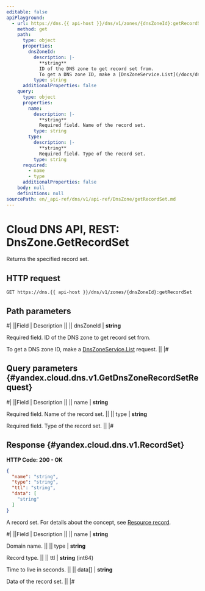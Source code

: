 ```yaml
---
editable: false
apiPlayground:
  - url: https://dns.{{ api-host }}/dns/v1/zones/{dnsZoneId}:getRecordSet
    method: get
    path:
      type: object
      properties:
        dnsZoneId:
          description: |-
            **string**
            ID of the DNS zone to get record set from.
            To get a DNS zone ID, make a [DnsZoneService.List](/docs/dns/api-ref/DnsZone/list#List) request.
          type: string
      additionalProperties: false
    query:
      type: object
      properties:
        name:
          description: |-
            **string**
            Required field. Name of the record set.
          type: string
        type:
          description: |-
            **string**
            Required field. Type of the record set.
          type: string
      required:
        - name
        - type
      additionalProperties: false
    body: null
    definitions: null
sourcePath: en/_api-ref/dns/v1/api-ref/DnsZone/getRecordSet.md
---
```


# Cloud DNS API, REST: DnsZone.GetRecordSet

Returns the specified record set.

## HTTP request

```
GET https://dns.{{ api-host }}/dns/v1/zones/{dnsZoneId}:getRecordSet
```

## Path parameters

#|
||Field | Description ||
|| dnsZoneId | **string**

Required field. ID of the DNS zone to get record set from.

To get a DNS zone ID, make a [DnsZoneService.List](/docs/dns/api-ref/DnsZone/list#List) request. ||
|#

## Query parameters {#yandex.cloud.dns.v1.GetDnsZoneRecordSetRequest}

#|
||Field | Description ||
|| name | **string**

Required field. Name of the record set. ||
|| type | **string**

Required field. Type of the record set. ||
|#

## Response {#yandex.cloud.dns.v1.RecordSet}

**HTTP Code: 200 - OK**

```json
{
  "name": "string",
  "type": "string",
  "ttl": "string",
  "data": [
    "string"
  ]
}
```

A record set. For details about the concept, see [Resource record](/docs/dns/concepts/resource-record).

#|
||Field | Description ||
|| name | **string**

Domain name. ||
|| type | **string**

Record type. ||
|| ttl | **string** (int64)

Time to live in seconds. ||
|| data[] | **string**

Data of the record set. ||
|#